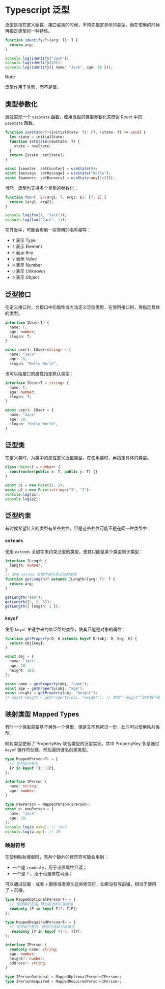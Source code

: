 # Typescript 泛型

泛型是指在定义函数、接口或类的时候，不预先指定具体的类型，而在使用的时候再指定类型的一种特性。

```typescript
function identify<T>(arg: T): T {
  return arg;
}

console.log(identify("Jack"));
console.log(identify(18));
console.log(identify({ name: "Jack", age: 18 }));
```

> [!NOTE]
>
> 泛型作用于类型，而不是值。

## 类型参数化

通过实现一个 `useState` 函数，使用泛型的类型参数化来模拟 React 中的 `useState` 函数。

```typescript
function useState<T>(initialState: T): [T, (state: T) => void] {
  let state = initialState;
  function setState(newState: T) {
    state = newState;
  }
  return [state, setState];
}

const [counter, setCounter] = useState(0);
const [message, setMessage] = useState("hello");
const [banners, setBanners] = useState<any[]>([]);
```

当然，泛型也支持多个类型的参数化：

```typescript
function foo<T, E>(arg1: T, arg2: E): [T, E] {
  return [arg1, arg2];
}

console.log(foo(1, "Jack"));
console.log(foo("Jack", 1));
```

在开发中，可能会看到一些常用的名称缩写：

- `T` 表示 Type
- `E` 表示 Element
- `K` 表示 Key
- `V` 表示 Value
- `N` 表示 Number
- `U` 表示 Unknown
- `O` 表示 Object

## 泛型接口

在定义接口时，为接口中的属性或方法定义泛型类型，在使用接口时，再指定具体的类型。

```typescript
interface IUser<T> {
  name: T;
  age: number;
  slogan: T;
}

const user1: IUser<string> = {
  name: "Jack"
  age: 18,
  slogan: "Hello World",
```

也可以给接口的属性指定默认类型：

```typescript
interface IUser<T = string> {
  name: T;
  age: number;
  slogan: T;
}

const user1: IUser = {
  name: "Jack"
  age: 18,
  slogan: "Hello World",
}
```

## 泛型类

在定义类时，为类中的属性定义泛型类型，在使用类时，再指定具体的类型。

```typescript
class Point<T = number> {
  constructor(public x: T, public y: T) {}
}

const p1 = new Point(1, 2);
const p2 = new Point<string>("1", "2");
console.log(p1);
console.log(p2);
```

## 泛型约束

有时候希望传入的类型有某些共性，但是这些共性可能不是在同一种类型中：

### `extends`

使用 `extends` 关键字来约束泛型的类型，使其只能是某个类型的子类型：

```typescript
interface ILength {
  length: number;
}
// 使用 extens 关键字来约束泛型的类型
function getLength<T extends ILength>(arg: T): T {
  return arg;
}

getLength("aaa");
getLength([1, 2, 3]);
getLength({ length: 1 });
```

### `keyof`

使用 `keyof` 关键字来约束泛型的类型，使其只能是对象的属性：

```typescript
function getProperty<O, K extends keyof O>(obj: O, key: K) {
  return obj[key];
}

const obj = {
  name: "Jack",
  age: 18,
  height: 180,
};

const name = getProperty(obj, "name");
const age = getProperty(obj, "age");
const height = getProperty(obj, "height");
// const weight = getProperty(obj, "weight"); // 类型“"weight"”的参数不能赋给类型“"name" | "age" | "height"”的参数。
```

## 映射类型 Mapped Types

有时一个类型需要基于另外一个类型，但是又不想拷贝一份，此时可以使用映射类型。

映射类型使用了 PropertyKey 联合类型的泛型实现，其中 PropertyKey 多是通过 `keyof` 操作符创建，然后遍历键名创建类型。

```typescript
type MappedPerson<T> = {
  // 使用索引签名
  [P in keyof T]: T[P];
};

interface IPerson {
  name: string;
  age: number;
}

type newPerson = MappedPerson<IPerson>;
const p: newPerson = {
  name: "Jack",
  age: 18,
};
console.log(p.name); // Jack
console.log(p.age); // 18
```

### 映射符号

在使用映射类型时，有两个额外的修饰符可能会用到：

- 一个是 `readonly`，用于设置属性只读；
- 一个是 `?` ，用于设置属性可选；

可以通过前缀 `-` 或者 `+` 删除或者添加这些修饰符，如果没有写前缀，相当于使用了 `+` 前缀。

```typescript
type MappedOptionalPerson<T> = {
  // 使用索引签名,添加可选和只读属性
  readonly [P in keyof T]?: T[P];
};

type MappedRequiredPerson<T> = {
  // 使用索引签名，删除可选和只读属性
  -readonly [P in keyof T]-?: T[P];
};

interface IPerson {
  readonly name: string;
  age: number;
  height?: number;
  address?: string;
}

type IPersonOptional = MappedOptionalPerson<IPerson>;
type IPersonRequired = MappedRequiredPerson<IPerson>;
```
